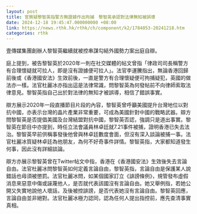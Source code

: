```yaml
---
layout: post
title: 官質疑黎智英指警方無證據作出拘捕　黎智英承認對法律無知被誤導
date: 2024-12-18 19:45:47.000000000 +08:00
link: https://news.rthk.hk/rthk/ch/component/k2/1784053-20241218.htm
categories: rthk
---
```


壹傳媒集團創辦人黎智英繼續就被控串謀勾結外國勢力案出庭自辯。

庭上提到，被告黎智英於2020年一則在社交媒體的帖文曾指「律政司司長稱警方有合理懷疑就可拉人，即是沒有證據便可拉人」。法官李運騰指出，無論香港回歸前後或《香港國安法》生效前後，一直是警方有合理懷疑便可拘捕疑犯，英國的做法亦一樣。法官杜麗冰亦指出這是法律常識，問黎智英為何發帖前不向律師索取法律意見。黎智英指自己出於對法律的無知才被誤導，相信了錯誤事實。

辯方展示2020年一段直播節目片段的內容，黎智英曾呼籲美國提升台灣地位以對抗中國，亦表示台灣的晶片產業非常重要，可成為美國針對中國的戰略武器。辯方問黎智英是否提倡美國及台灣結盟對抗中國，黎智英否認，強調只是道出事實。黎智英在節目中亦提到，時任立法會議員林卓廷就7.21事件被捕，證明香港已失去法治。黎智英早前供稱事發後他曾與林卓廷數度會面，但沒有深入談論被捕一事。法官杜麗冰質疑林卓廷為他朋友，為何不好奇事件詳情。黎智英指，大家都知道發生何事，因此沒有詳細談論。 

辯方亦展示黎智英曾在Twitter帖文中指，香港在《香港國安法》生效後失去言論自由。法官杜麗冰問黎智英如何定義言論自由，黎智英指，言論自由是保護某人說錯話也毋須被懲罰。法官杜麗冰問，如某個國家訂立《誹謗條例》，規管發布虛假消息來惡意中傷或誣蔑他人，是否就代表該國沒有言論自由。她又舉例指，若她公開又失實地說他人壞話，及後被控誹謗，是否代表她沒有言論自由。黎智英回應，言論自由並非絕對。法官杜麗冰極力認同，認為任何人提出指控前，應先查清事實真相。
